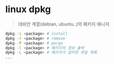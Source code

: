 # linux dpkg

> 데비안 계열(debian, ubuntu..)의 패키지 매니저

```sh
dpkg -i <package> # install
dpkg -r <package> # remove
dpkg -P <package> # perge
dpkg -l <package> # 패키지의 정보 출력
dpkg -L <package> # 패키지가 설치한 파일 목록
...
```
